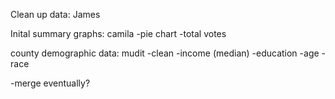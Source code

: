 Clean up data: James

Inital summary graphs: camila
  -pie chart
  -total votes
  

county demographic data: mudit
  -clean
  -income (median)
  -education
  -age
  -race
  
  
  -merge eventually?
